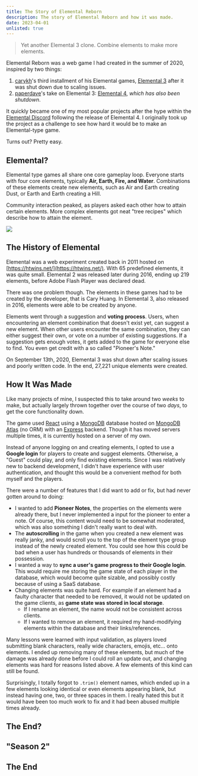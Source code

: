 ```yaml
---
title: The Story of Elemental Reborn
description: The story of Elemental Reborn and how it was made.
date: 2023-04-01
unlisted: true
---
```


> Yet another Elemental 3 clone. Combine elements to make more elements.

Elemental Reborn was a web game I had created in the summer of 2020, inspired by two things:
1. [carykh](https://www.youtube.com/user/carykh)'s third installment of his Elemental games, [Elemental 3](https://www.youtube.com/watch?v=J10KDPg_Im0) after it was shut down due to scaling issues.
2. [paperdave](https://paperdave.net/)'s take on Elemental 3: [Elemental 4](https://github.com/paperdave/elemental4), *which has also been shutdown*.

It quickly became one of my most popular projects after the hype within the [Elemental Discord](https://discord.gg/X9VyN42) following the release of Elemental 4. I originally took up the project as a challenge to see how hard it would be to make an Elemental-type game.

Turns out? Pretty easy.

## Elemental?

Elemental type games all share one core gameplay loop. Everyone starts with four core elements, typically **Air, Earth, Fire, and Water**. Combinations of these elements create new elements, such as Air and Earth creating Dust, or Earth and Earth creating a Hill.

Community interaction peaked, as players asked each other how to attain certain elements. More complex elements got neat "tree recipes" which describe how to attain the element.

![](/images/2023-04-01-elemental-reborn/tree.png)

## The History of Elemental

Elemental was a web experiment created back in 2011 hosted on [https://htwins.net/](https://htwins.net/). With 65 predefined elements, it was quite small. Elemental 2 was released later during 2016, ending up 219 elements, before Adobe Flash Player was declared dead.

There was one problem though. The elements in these games had to be created by the developer, that is Cary Huang. In Elemental 3, also released in 2016, elements were able to be created by anyone.

Elements went through a suggestion and **voting process**. Users, when encountering an element combination that doesn't exist yet, can suggest a new element. When other users encounter the same combination, they can either suggest their own, or vote on a number of existing suggestions. If a suggestion gets enough votes, it gets added to the game for everyone else to find. You even get credit with a so called "Pioneer's Note."

On September 13th, 2020, Elemental 3 was shut down after scaling issues and poorly written code. In the end, 27,221 unique elements were created.

## How It Was Made

Like many projects of mine, I suspected this to take around two *weeks* to make, but actually largely thrown together over the course of two *days*, to get the core functionality down.

The game used [React](https://react.dev/) using a [MongoDB](https://www.mongodb.com/) database hosted on [MongoDB Atlas](https://www.mongodb.com/atlas/database) (no ORM) with an [Express](https://expressjs.com/) backend. Though it has moved servers multiple times, it is currently hosted on a server of my own.

Instead of anyone logging on and creating elements, I opted to use a **Google login** for players to create and suggest elements. Otherwise, a "Guest" could play, and only find existing elements. Since I was relatively new to backend development, I didn't have experience with user authentication, and thought this would be a convenient method for both myself and the players.

There were a number of features that I did want to add or fix, but had never gotten around to doing:
- I wanted to add **Pioneer Notes**, the properties on the elements were already there, but I never implemented a input for the pioneer to enter a note. Of course, this content would need to be somewhat moderated, which was also something I didn't really want to deal with.
- The **autoscrolling** in the game when you created a new element was really janky, and would scroll you to the top of the element type group instead of the newly created element. You could see how this could be bad when a user has hundreds or thousands of elements in their possession.
- I wanted a way to **sync a user's game progress to their Google login**. This would require me storing the game state of each player in the database, which would become quite sizable, and possibly costly because of using a SaaS database.
- Changing elements was quite hard. For example if an element had a faulty character that needed to be removed, it would not be updated on the game clients, as **game state was stored in local storage**.
  - If I rename an element, the name would not be consistent across clients.
  - If I wanted to remove an element, it required my hand-modifying elements within the database and their links/references.

Many lessons were learned with input validation, as players loved submitting blank characters, really wide characters, emojis, etc... onto elements. I ended up removing many of these elements, but much of the damage was already done before I could roll an update out, and changing elements was hard for reasons listed above. A few elements of this kind can still be found.

Surprisingly, I totally forgot to `.trim()` element names, which ended up in a few elements looking identical or even elements appearing blank, but instead having one, two, or  three spaces in them. I really hated this but it would have been too much work to fix and it had been abused multiple times already.

## The End?

## "Season 2"

## The End
